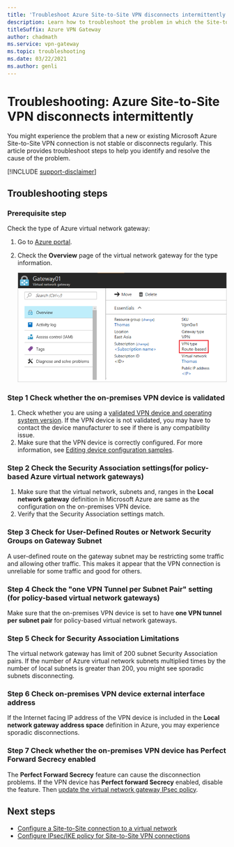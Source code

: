 ```yaml
---
title: 'Troubleshoot Azure Site-to-Site VPN disconnects intermittently'
description: Learn how to troubleshoot the problem in which the Site-to-Site VPN connection disconnected regularly. 
titleSuffix: Azure VPN Gateway
author: chadmath
ms.service: vpn-gateway
ms.topic: troubleshooting
ms.date: 03/22/2021
ms.author: genli
---
```


# Troubleshooting: Azure Site-to-Site VPN disconnects intermittently

You might experience the problem that a new or existing Microsoft Azure Site-to-Site VPN connection is not stable or disconnects regularly. This article provides troubleshoot steps to help you identify and resolve the cause of the problem. 

[!INCLUDE [support-disclaimer](../../includes/support-disclaimer.md)]

## Troubleshooting steps

### Prerequisite step

Check the type of Azure  virtual network gateway:

1. Go to [Azure portal](https://portal.azure.com).
2. Check the **Overview** page of the virtual network gateway for the type information.
    
    ![The overview of the gateway](media/vpn-gateway-troubleshoot-site-to-site-disconnected-intermittently/gatewayoverview.png)

### Step 1 Check whether the on-premises VPN device is validated

1. Check whether you are using a [validated VPN device and operating system version](vpn-gateway-about-vpn-devices.md#devicetable). If the VPN device is not validated, you may have to contact the device manufacturer to see if there is any compatibility issue.
2. Make sure that the VPN device is correctly configured. For more information, see [Editing device configuration samples](vpn-gateway-about-vpn-devices.md#editing).

### Step 2 Check the Security Association settings(for policy-based Azure virtual network gateways)

1. Make sure that the virtual network, subnets and, ranges in the **Local network gateway** definition in Microsoft Azure are same as the configuration on the on-premises VPN device.
2. Verify that the Security Association settings match.

### Step 3 Check for User-Defined Routes or Network Security Groups on Gateway Subnet

A user-defined route on the gateway subnet may be restricting some traffic and allowing other traffic. This makes it appear that the VPN connection is unreliable for some traffic and good for others. 

### Step 4 Check the "one VPN Tunnel per Subnet Pair" setting (for policy-based virtual network gateways)

Make sure that the on-premises VPN device is set to have **one VPN tunnel per subnet pair** for policy-based virtual network gateways.

### Step 5 Check for Security Association Limitations

The virtual network gateway has limit of 200 subnet Security Association pairs. If the number of Azure virtual network subnets multiplied times by the number of local subnets is greater than 200, you might see sporadic subnets disconnecting.

### Step 6 Check on-premises VPN device external interface address

If the Internet facing IP address of the VPN device is included in the **Local network gateway address space** definition in Azure, you may experience sporadic disconnections.

### Step 7 Check whether the on-premises VPN device has Perfect Forward Secrecy enabled

The **Perfect Forward Secrecy** feature can cause the disconnection problems. If the VPN device has **Perfect forward Secrecy** enabled, disable the feature. Then [update the virtual network gateway IPsec policy](vpn-gateway-ipsecikepolicy-rm-powershell.md#managepolicy).

## Next steps

- [Configure a Site-to-Site connection to a virtual network](./tutorial-site-to-site-portal.md)
- [Configure IPsec/IKE policy for Site-to-Site VPN connections](vpn-gateway-ipsecikepolicy-rm-powershell.md)
